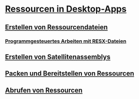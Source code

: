# [Ressourcen in Desktop-Apps](index.md)
## [Erstellen von Ressourcendateien](creating-resource-files-for-desktop-apps.md)
### [Programmgesteuertes Arbeiten mit RESX-Dateien](working-with-resx-files-programmatically.md)
## [Erstellen von Satellitenassemblys](creating-satellite-assemblies-for-desktop-apps.md)
## [Packen und Bereitstellen von Ressourcen](packaging-and-deploying-resources-in-desktop-apps.md)
## [Abrufen von Ressourcen](retrieving-resources-in-desktop-apps.md)
